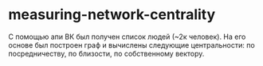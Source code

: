 # measuring-network-centrality

С помощью апи ВК был получен список людей (~2к человек). На его основе был построен граф и вычислены следующие центральности: по посредничеству, по близости, по собственному вектору.